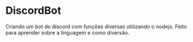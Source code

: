 # DiscordBot
Criando um bot do discord com funções diversas utilizando o nodejs.
Feito para aprender sobre a linguagem e como diversão.
